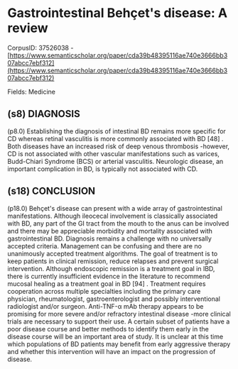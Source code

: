 # Gastrointestinal Behçet's disease: A review

CorpusID: 37526038 - [https://www.semanticscholar.org/paper/cda39b48395116ae740e3666bb307abcc7ebf312](https://www.semanticscholar.org/paper/cda39b48395116ae740e3666bb307abcc7ebf312)

Fields: Medicine

## (s8) DIAGNOSIS
(p8.0) Establishing the diagnosis of intestinal BD remains more specific for CD whereas retinal vasculitis is more commonly associated with BD [48] . Both diseases have an increased risk of deep venous thrombosis -however, CD is not associated with other vascular manifestations such as varices, Budd-Chiari Syndrome (BCS) or arterial vasculitis. Neurologic disease, an important complication in BD, is typically not associated with CD.
## (s18) CONCLUSION
(p18.0) Behçet's disease can present with a wide array of gastrointestinal manifestations. Although ileocecal involvement is classically associated with BD, any part of the GI tract from the mouth to the anus can be involved and there may be appreciable morbidity and mortality associated with gastrointestinal BD. Diagnosis remains a challenge with no universally accepted criteria. Management can be confusing and there are no unanimously accepted treatment algorithms. The goal of treatment is to keep patients in clinical remission, reduce relapses and prevent surgical intervention. Although endoscopic remission is a treatment goal in IBD, there is currently insufficient evidence in the literature to recommend mucosal healing as a treatment goal in BD [94] . Treatment requires cooperation across multiple specialties including the primary care physician, rheumatologist, gastroenterologist and possibly interventional radiologist and/or surgeon. Anti-TNF-α mAb therapy appears to be promising for more severe and/or refractory intestinal disease -more clinical trials are necessary to support their use. A certain subset of patients have a poor disease course and better methods to identify them early in the disease course will be an important area of study. It is unclear at this time which populations of BD patients may benefit from early aggressive therapy and whether this intervention will have an impact on the progression of disease.
